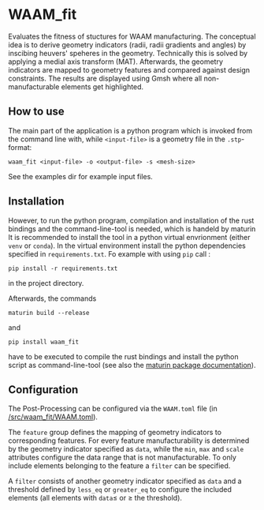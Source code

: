 # WAAM_fit
Evaluates the fitness of stuctures for WAAM manufacturing.
The conceptual idea is to derive geometry indicators (radii, radii gradients and angles) by inscibing heuvers' speheres in the geometry.
Technically this is solved by applying a medial axis transform (MAT). Afterwards, the geometry indicators are mapped to geometry features and compared against design constraints.
The results are displayed using Gmsh where all non-manufacturable elements get highlighted.

## How to use
The main part of the application is a python program which is invoked from the command line with, while `<input-file>` is a geometry file in the `.stp`-format:
```
waam_fit <input-file> -o <output-file> -s <mesh-size>
```
See the examples dir for example input files.

## Installation
However, to run the python program, compilation and installation of the rust bindings and the command-line-tool is needed, which is handeld by maturin
It is recommended to install the tool in a python virtual envrionment (either `venv` or `conda`). 
In the virtual environment install the python dependencies specified in `requirements.txt`. Fo example with using `pip` call :
```
pip install -r requirements.txt
```
in the project directory.

Afterwards, the commands
```
maturin build --release
```
and
```
pip install waam_fit
``` 
have to be executed to compile the rust bindings and install the python script as command-line-tool (see also the [maturin package documentation](https://www.maturin.rs)).

## Configuration
The Post-Processing can be configured via the `WAAM.toml` file (in [/src/waam_fit/WAAM.toml](https://github.com/johannespusicha/WAAM_fit/blob/master/src/waam_fit/WAAM.toml)). 

The `feature` group defines the mapping of geometry indicators to corresponding features. For every feature manufacturability is determined by the geometry indicator specified as `data`, 
while the `min`, `max` and `scale` attributes configure the data range that is not manufacturable. To only include elements belonging to the feature a `filter` can be specified.

A `filter` consists of another geometry indicator specified as `data` and a threshold defined by `less_eq` or `greater_eq` to configure the included elements (all elements with `data`$\leq$ or $\geq$ the threshold).
